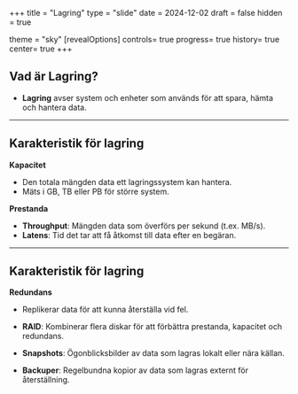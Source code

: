 
+++
title = "Lagring"
type = "slide"
date = 2024-12-02
draft = false
hidden = true

theme = "sky"
[revealOptions]
controls= true
progress= true
history= true
center= true
+++

## Vad är Lagring?
- **Lagring** avser system och enheter som används för att spara, hämta och hantera data.

---

## Karakteristik för lagring
**Kapacitet**
- Den totala mängden data ett lagringssystem kan hantera.
- Mäts i GB, TB eller PB för större system.

**Prestanda**
- **Throughput**: Mängden data som överförs per sekund (t.ex. MB/s).
- **Latens**: Tid det tar att få åtkomst till data efter en begäran.

---

## Karakteristik för lagring
**Redundans**
- Replikerar data för att kunna återställa vid fel.

- **RAID**: Kombinerar flera diskar för att förbättra prestanda, kapacitet och redundans.  
- **Snapshots**: Ögonblicksbilder av data som lagras lokalt eller nära källan.  
- **Backuper**: Regelbundna kopior av data som lagras externt för återställning.  
